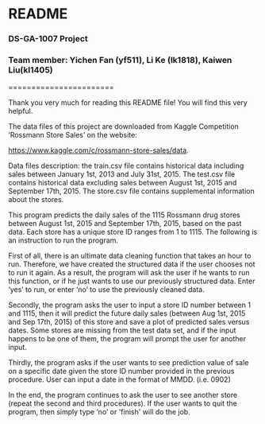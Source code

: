 

# README  
### DS-GA-1007 Project 
### Team member: Yichen Fan (yf511), Li Ke (lk1818), Kaiwen Liu(kl1405)
======================= 
 
Thank you very much for reading this README file! You will find this very helpful.  
 
The data files of this project are downloaded from Kaggle Competition ‘Rossmann Store Sales’ on the website:

https://www.kaggle.com/c/rossmann-store-sales/data.  
 
Data files description: the train.csv file contains historical data including sales between January 1st, 2013 and July 31st, 2015. The test.csv file contains historical data excluding sales between August 1st, 2015 and September 17th, 2015. The store.csv file contains supplemental information about the stores. 
 
This program predicts the daily sales of the 1115 Rossmann drug stores between August 1st, 2015 and September 17th, 2015, based on the past data. Each store has a unique store ID ranges from 1 to 1115. The following is an instruction to run the program. 
 
First of all, there is an ultimate data cleaning function that takes an hour to run. Therefore, we have created the structured data if the user chooses not to run it again. As a result, the program will ask the user if he wants to run this function, or if he just wants to use our previously structured data. Enter ‘yes’ to run, or enter ‘no’ to use the previously cleaned data. 
 
Secondly, the program asks the user to input a store ID number between 1 and 1115, then it will predict the future daily sales (between Aug 1st, 2015 and Sep 17th, 2015) of this store and save a plot of predicted sales versus dates. Some stores are missing from the test data set, and if the input happens to be one of them, the program will prompt the user for another input. 
 
Thirdly, the program asks if the user wants to see prediction value of sale on a specific date given the store ID number provided in the previous procedure. User can input a date in the format of MMDD. (i.e. 0902)   
 
In the end, the program continues to ask the user to see another store (repeat the second and third procedures). If the user wants to quit the program, then simply type ‘no’ or 'finish' will do the job.


```python

```
